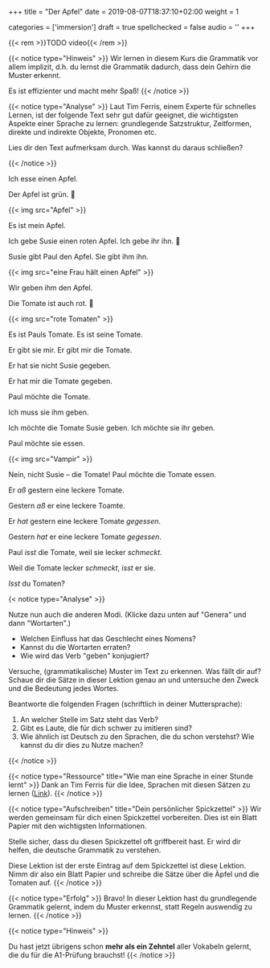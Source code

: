 +++
title = "Der Apfel"
date =  2019-08-07T18:37:10+02:00
weight = 1

categories = ['immersion']
draft = true
spellchecked = false
audio = ''
+++

{{< rem >}}TODO video{{< /rem >}}

{{< notice type="Hinweis" >}}
Wir lernen in diesem Kurs die Grammatik vor allem implizit, d.h. du lernst die Grammatik dadurch, dass dein Gehirn die Muster erkennt.

Es ist effizienter und macht mehr Spaß!
{{< /notice >}}

{{< notice type="Analyse" >}}
Laut Tim Ferris, einem Experte für schnelles Lernen, ist der folgende Text sehr gut dafür geeignet, die wichtigsten Aspekte einer Sprache zu lernen: grundlegende Satzstruktur, Zeitformen, direkte und indirekte Objekte, Pronomen etc.

Lies dir den Text aufmerksam durch. Was kannst du daraus schließen?

{{< /notice >}}

Ich esse einen Apfel.

Der Apfel ist grün. 🍏

{{< img src="Apfel" >}}

Es ist mein Apfel.

Ich gebe Susie einen roten Apfel. Ich gebe ihr ihn.  🍎

Susie gibt Paul den Apfel. Sie gibt ihm ihn.

{{< img src="eine Frau hält einen Apfel" >}}

Wir geben ihm den Apfel.

Die Tomate ist auch rot. 🍅

{{< img src="rote Tomaten" >}}

Es ist Pauls Tomate. Es ist seine Tomate.

Er gibt sie mir. Er gibt mir die Tomate.

Er hat sie nicht Susie gegeben.

Er hat mir die Tomate gegeben.

Paul möchte die Tomate.

Ich muss sie ihm geben.

Ich möchte die Tomate Susie geben. Ich möchte sie ihr geben.

Paul möchte sie essen.

{{< img src="Vampir" >}}

Nein, nicht Susie – die Tomate! Paul möchte die Tomate essen.

Er *aß* gestern eine leckere Tomate.

Gestern *aß* er eine leckere Toamte.

Er *hat* gestern eine leckere Tomate *gegessen*.

Gestern *hat* er eine leckere Tomate *gegessen*.

Paul *isst* die Tomate, weil sie lecker *schmeckt*.

Weil die Tomate lecker *schmeckt*, *isst* er sie.

*Isst* du Tomaten?

{< notice type="Analyse" >}}

Nutze nun auch die anderen Modi. (Klicke dazu unten auf "Genera" und dann "Wortarten".)

- Welchen Einfluss hat das Geschlecht eines Nomens?
- Kannst du die Wortarten erraten?
- Wie wird das Verb "geben" konjugiert?

Versuche, (grammatikalische) Muster im Text zu erkennen. Was fällt dir auf? Schaue dir die Sätze in dieser Lektion genau an und untersuche den Zweck und die Bedeutung jedes Wortes.

Beantworte die folgenden Fragen (schriftlich in deiner Muttersprache):

1. An welcher Stelle im Satz steht das Verb?
2. Gibt es Laute, die für dich schwer zu imitieren sind?
3. Wie ähnlich ist Deutsch zu den Sprachen, die du schon verstehst? Wie kannst du dir dies zu Nutze machen?

{{< /notice >}}

{{< notice type="Ressource" title="Wie man eine Sprache in einer Stunde lernt" >}}
Dank an Tim Ferris für die Idee, Sprachen mit diesen Sätzen zu lernen ([Link](https://tim.blog/2007/11/07/how-to-learn-but-not-master-any-language-in-1-hour-plus-a-favor/)).
{{< /notice >}}

{{< notice type="Aufschreiben" title="Dein persönlicher Spickzettel" >}}
Wir werden gemeinsam für dich einen Spickzettel vorbereiten. Dies ist ein Blatt Papier mit den wichtigsten Informationen.

Stelle sicher, dass du diesen Spickzettel oft griffbereit hast. Er wird dir helfen, die deutsche Grammatik zu verstehen.

Diese Lektion ist der erste Eintrag auf dem Spickzettel ist diese Lektion. Nimm dir also ein Blatt Papier und schreibe die Sätze über die Äpfel und die Tomaten auf.
{{< /notice >}}

{{< notice type="Erfolg" >}}
Bravo! In dieser Lektion hast du grundlegende Grammatik gelernt, indem du Muster erkennst, statt Regeln auswendig zu lernen.
{{< /notice >}}

{{< notice type="Hinweis" >}}

Du hast jetzt übrigens schon **mehr als ein Zehntel** aller Vokabeln gelernt, die du für die A1-Prüfung brauchst!
{{< /notice >}}


